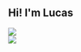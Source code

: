 ## Hi! I'm Lucas
<div>
  <a href="http://github.com/LucasEmanuel-code">
    <picture>
      <source
        srcset="https://github-readme-stats.vercel.app/api?username=LucasEmanuel-code&show_icons=true&bg_color=1f022e&title_color=ffe77a&text_color=ffe77a&icon_color=ffe77a"
        media="(prefers-color-scheme: dark)"
      />
      <source
        srcset="https://github-readme-stats.vercel.app/api?username=LucasEmanuel-code&show_icons=true&bg_color=006400&title_color=FFFFFF&text_color=FFFFFF&icon_color=FFFFFF"
        media="(prefers-color-scheme: light), (prefers-color-scheme: no-preference)"
      />
      <img src="https://github-readme-stats.vercel.app/api?username=LucasEmanuel-code&show_icons=true&bg_color=006400&title_color=FFFFFF&text_color=FFFFFF&icon_color=FFFFFF" />
    </picture>
  </a>
</div>

<div>
  <a href="http://github.com/LucasEmanuel-code">
    <img src="https://github-readme-stats.vercel.app/api/top-langs/?username=LucasEmanuel-code&layout=compact&bg_color=1f022e&title_color=ffe77a&text_color=ffe77a&icon_color=ffe77a" />
  </a>
</div>
